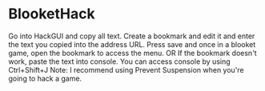 # BlooketHack
Go into HackGUI and copy all text. Create a bookmark and edit it and enter the text you copied into the address URL. Press save and once in a blooket game, open the bookmark to access the menu.
OR
If the bookmark doesn't work, paste the text into console. You can access console by using Ctrl+Shift+J
Note: I recommend using Prevent Suspension when you're going to hack a game.
